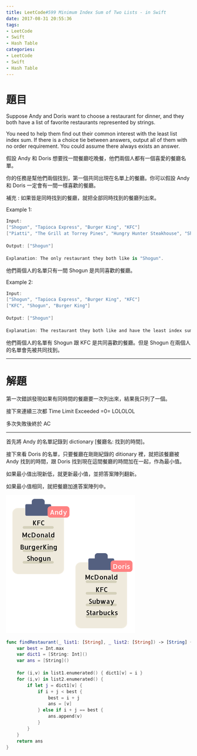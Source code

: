 ```yaml
---
title: LeetCode#599 Minimum Index Sum of Two Lists - in Swift
date: 2017-08-31 20:55:36
tags:
- LeetCode
- Swift
- Hash Table
categories:
- LeetCode
- Swift
- Hash Table
---
```


# 題目

Suppose Andy and Doris want to choose a restaurant for dinner, and they both have a list of favorite restaurants represented by strings.
 
You need to help them find out their common interest with the least list index sum. If there is a choice tie between answers, output all of them with no order requirement. You could assume there always exists an answer.

假設 Andy 和 Doris 想要找一間餐廳吃晚餐，他們兩個人都有一個喜愛的餐廳名單。

你的任務是幫他們兩個找到，第一個共同出現在名單上的餐廳。你可以假設 Andy 和 Doris 一定會有一間一樣喜歡的餐廳。

補充 : 如果皆是同時找到的餐廳，就把全部同時找到的餐廳列出來。

Example 1:
``` swift
Input:
["Shogun", "Tapioca Express", "Burger King", "KFC"]
["Piatti", "The Grill at Torrey Pines", "Hungry Hunter Steakhouse", "Shogun"]

Output: ["Shogun"]

Explanation: The only restaurant they both like is "Shogun".
```
他們兩個人的名單只有一間 Shogun 是共同喜歡的餐廳。


Example 2:
``` swift
Input:
["Shogun", "Tapioca Express", "Burger King", "KFC"]
["KFC", "Shogun", "Burger King"]

Output: ["Shogun"]

Explanation: The restaurant they both like and have the least index sum is "Shogun" with index sum 1 (0+1).
```
他們兩個人的名單有 Shogun 跟 KFC 是共同喜歡的餐廳。但是 Shogun 在兩個人的名單會先被共同找到。

---

# 解題

第一次錯誤發現如果有同時間的餐廳要一次列出來，結果我只列了一個。

接下來連續三次都 Time Limit Exceeded =0= LOLOLOL

多次失敗後終於 AC


---

首先將 Andy 的名單記錄到 dictionary [餐廳名: 找到的時間]。

接下來看 Doris 的名單，只要餐廳在剛剛紀錄的 ditionary 裡，就把該餐廳被 Andy 找到的時間，跟 Doris 找到現在這間餐廳的時間加在一起，作為最小值。

如果最小值出現新低，就更新最小值，並把答案陣列翻新。

如果最小值相同，就把餐廳加進答案陣列中。

![](../images/leetcode-599/andy_doris.gif)

``` swift
func findRestaurant(_ list1: [String], _ list2: [String]) -> [String] {
    var best = Int.max
    var dict1 = [String: Int]()
    var ans = [String]()
    
    for (i,v) in list1.enumerated() { dict1[v] = i }
    for (i,v) in list2.enumerated() {
        if let j = dict1[v] {
            if i + j < best {
                best = i + j
                ans = [v]
            } else if i + j == best {
                ans.append(v)
            }
        }
    }
    return ans
}

```


